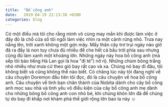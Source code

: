 ```yaml
---
title:  "Bồ công anh"
date:   2019-04-19 22:13:38 +0200
categories: blog
---
```

Có một điều mà tôi cho rằng mình vô cùng may mắn khi được làm việc ở đây đó là chỗ cửa sổ tôi ngồi làm việc nhìn ra một cánh rừng nhỏ. Trưa nay nắng lên, trời xanh không một gợn mây. Mấy thân cây trơ trụi ngày nào giờ đã ra đầy lá non tuy chưa đủ nhiều để che hết cả bầu trời phía sau nhưng cũng đủ làm xanh một khoảng lớn. Những ngày này hoa bồ công anh (mà sếp tôi bảo tiếng Hà Lan gọi là hoa "đi tè") nở rộ. Những chùm bông trắng nhỏ nhiều như mưa cứ theo gió bay rất cao và xa. Chúng nó bay đi đâu, tôi không biết và cũng không thể nào biết. Có chăng lúc này tôi đang nghĩ về câu chuyện Doremon đầu tiên tôi đọc, đó là câu chuyện về hoa bồ công anh. Câu chuyện về tình bạn chân thành của Nobita dành cho cây bồ công anh mọc sau nhà và tình yêu vô điều kiện của cây bồ công anh mẹ dành cho những bông bồ công anh con nhỏ bé, khi chúng khôn lớn đã để chúng tự do bay đi khắp nơi khám phá thế giới rộng lớn bao la này :relaxed: